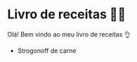 # Livro de receitas :man_cook:	

Olá! Bem vindo ao meu livro de receitas	:ok_hand:

- Strogonoff de carne
